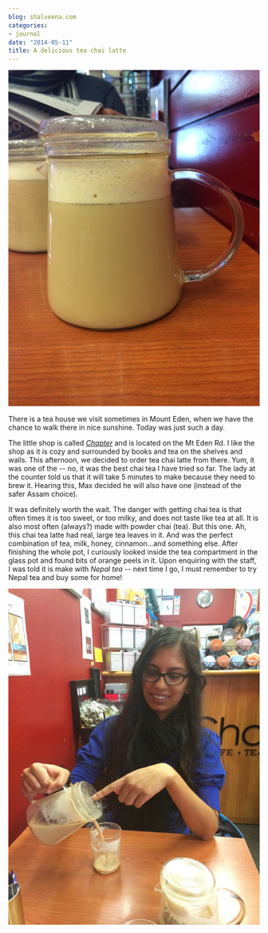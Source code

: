 ```yaml
---
blog: shalveena.com
categories:
- journal
date: "2014-05-11"
title: A delicious tea chai latte
---
```


[![](images/d71cf-img_1169.jpg)](https://shalveena.files.wordpress.com/2014/05/d71cf-img_1169.jpg)

  

  

There is a tea house we visit sometimes in Mount Eden, when we have the chance to walk there in nice sunshine. Today was just such a day.  

  

The little shop is called _[Chapter](http://www.chapter.co.nz/)_ and is located on the Mt Eden Rd. I like the shop as it is cozy and surrounded by books and tea on the shelves and walls. This afternoon, we decided to order tea chai latte from there. Yum, it was one of the -- no, it was the best chai tea I have tried so far. The lady at the counter told us that it will take 5 minutes to make because they need to brew it. Hearing this, Max decided he will also have one (instead of the safer Assam choice). 

  

It was definitely worth the wait. The danger with getting chai tea is that often times it is too sweet, or too milky, and does not taste like tea at all. It is also most often (always?) made with powder chai (tea). But this one. Ah, this chai tea latte had real, large tea leaves in it. And was the perfect combination of tea, milk, honey, cinnamon...and something else. After finishing the whole pot, I curiously looked inside the tea compartment in the glass pot and found bits of orange peels in it. Upon enquiring with the staff, I was told it is make with _Nepal tea_ -- next time I go, I must remember to try Nepal tea and buy some for home!

  

[![](images/223e7-img_1170.jpg)](https://shalveena.files.wordpress.com/2014/05/223e7-img_1170.jpg)